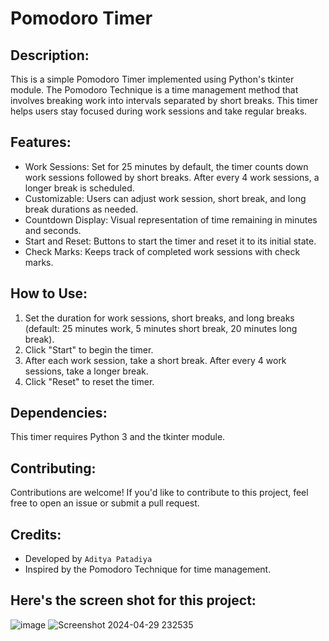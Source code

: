 # Pomodoro Timer


## Description:

This is a simple Pomodoro Timer implemented using Python's tkinter module. The Pomodoro Technique is a time management method that involves breaking work into intervals separated by short breaks. This timer helps users stay focused during work sessions and take regular breaks.

## Features:

* Work Sessions: Set for 25 minutes by default, the timer counts down work sessions followed by short breaks. After every 4 work sessions, a longer break is scheduled.
* Customizable: Users can adjust work session, short break, and long break durations as needed.
* Countdown Display: Visual representation of time remaining in minutes and seconds.
* Start and Reset: Buttons to start the timer and reset it to its initial state.
* Check Marks: Keeps track of completed work sessions with check marks.

## How to Use:

1. Set the duration for work sessions, short breaks, and long breaks (default: 25 minutes work, 5 minutes short break, 20 minutes long break).
2. Click "Start" to begin the timer.
3. After each work session, take a short break. After every 4 work sessions, take a longer break.
4. Click "Reset" to reset the timer.

## Dependencies:

This timer requires Python 3 and the tkinter module.

## Contributing:

Contributions are welcome! If you'd like to contribute to this project, feel free to open an issue or submit a pull request.

## Credits:

* Developed by `Aditya Patadiya`
* Inspired by the Pomodoro Technique for time management.

## Here's the screen shot for this project:

![image](https://github.com/AdityaPatadiya/Pomodoro-Python/assets/161931434/8e2c3cb0-83d6-4ced-bf29-f9e971a91ab9)
![Screenshot 2024-04-29 232535](https://github.com/AdityaPatadiya/Pomodoro-Python/assets/161931434/d880cd0b-606a-4159-92e1-0b65f22df125)


